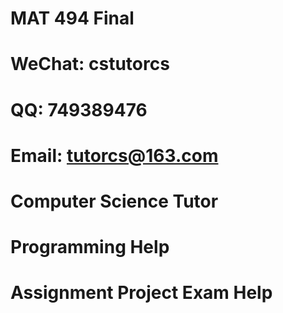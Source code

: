 # MAT 494 Final
# WeChat: cstutorcs

# QQ: 749389476

# Email: tutorcs@163.com

# Computer Science Tutor

# Programming Help

# Assignment Project Exam Help
